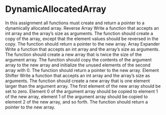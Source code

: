 # DynamicAllocatedArray
In this assignment all functions must create and return a pointer to a dynamically allocated array.   Reverse Array Write a function that accepts an int array and the array’s size as arguments. The function should create a copy of the array, except that the element values should be reversed in the copy. The function should return a pointer to the new array.  Array Expander Write a function that accepts an int array and the array’s size as arguments. The function should create a new array that is twice the size of the argument array. The function should copy the contents of the argument array to the new array and initialize the unused elements of the second array with 0. The function should return a pointer to the new array.   Element Shifter Write a function that accepts an int array and the array’s size as arguments. The function should create a new array that is one element larger than the argument array. The first element of the new array should be set to zero. Element 0 of the argument array should be copied to element 1 of the new array, element 1 of the argument array should be copied to element 2 of the new array, and so forth. The function should return a pointer to the new array.
